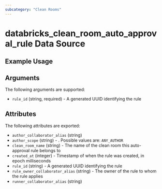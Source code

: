 ```yaml
---
subcategory: "Clean Rooms"
---
```

# databricks_clean_room_auto_approval_rule Data Source


## Example Usage


## Arguments
The following arguments are supported:
* `rule_id` (string, required) - A generated UUID identifying the rule

## Attributes
The following attributes are exported:
* `author_collaborator_alias` (string)
* `author_scope` (string) - . Possible values are: `ANY_AUTHOR`
* `clean_room_name` (string) - The name of the clean room this auto-approval rule belongs to
* `created_at` (integer) - Timestamp of when the rule was created, in epoch milliseconds
* `rule_id` (string) - A generated UUID identifying the rule
* `rule_owner_collaborator_alias` (string) - The owner of the rule to whom the rule applies
* `runner_collaborator_alias` (string)